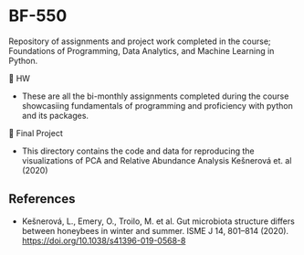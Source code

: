 # BF-550
Repository of assignments and project work completed in the course; Foundations of Programming, Data Analytics, and Machine Learning in Python. 

:file_folder: HW
- These are all the bi-monthly assignments completed during the course showcasiing fundamentals of programming and proficiency with python and its packages. 

:file_folder: Final Project
- This directory contains the code and data for reproducing the visualizations of PCA and Relative Abundance Analysis Kešnerová et. al (2020)

## References
- Kešnerová, L., Emery, O., Troilo, M. et al. Gut microbiota structure differs between honeybees in winter and summer. ISME J 14, 801–814 (2020). https://doi.org/10.1038/s41396-019-0568-8
